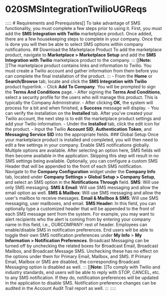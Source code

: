 # 020SMSIntegrationTwilioUGReqs

::::: # Requirements and Prerequisites\[] To take advantage of SMS functionality, you must complete a few steps prior to using it. First, you must add the **SMS Integration with Twilio** marketplace product. Once added, there are a few housekeeping steps to complete in your company. Once that is done you will then be able to select SMS options within company notifications. ## Download the Marketplace Product To add the marketplace product, navigate to **Marketplace > Marketplace Setup** and add the **SMS Integration with Twilio** marketplace product to the company. ::: \[\[**Note:** ]]The marketplace product contains links and information to Twilio. You must create a Twilio account and gather information from them before you can complete the final installation of the product. ::: - From the **Home** or **Search/Browse** tab, locate and click the **SMS Integration with Twilio** product hyperlink. - Click **Add To Company**. You will be prompted to sign the **Terms And Conditions** page. - After signing the **Terms And Conditions**, select a security profile for the users who will manage this product. This is typically the Company Administrator. - After clicking **OK**, the system will process for a bit and when finished, a **Success** message will display. - You can verify the installation on the **Installed** tab. After you've created your Twilio account, the next step is to edit the marketplace product settings and add your Twilio information. - Under the **Installed** tab, click the edit icon for the product. - Input the Twilio **Account SID**, **Authentication Token**, and **Messaging Service SID** into the appropriate fields. ### Global Setup Once your marketplace product is installed and completed, you will then need to edit a few settings in your company. Enable SMS notifications globally. Multiple options are available. After selecting an option here, SMS fields will then become available in the application. Skipping this step will result in no SMS settings being available. Optionally, you can configure a custom SMS Header that will be appended to the front of each SMS notification. Navigate to the **Company Configuration** widget under the **Company Info** tab, located under **Company Settings > Global Setup > Company Setup**, and select an SMS option in the **Notifications Through** field.  **SMS**: Will use only SMS messaging. **SMS & Email**: Will use SMS messaging and allow the email option as well. **SMS & Mailbox**: Will use SMS messaging and allow the user's mailbox to receive messages. **Email & Mailbox & SMS**: Will use SMS messaging, user mailboxes, and email. **SMS Header:** In this field, you can optionally type a customized header that will be appended to the front of each SMS message sent from the system. For example, you may want to alert recipients who the alert is coming from by entering your company name in this field, i.e., OURCOMPANY: rest of header. Employees can enable/disable SMS in notification preferences. End users will be able to toggle their own SMS notification preferences under **My Info** > **My Information > Notification Preferences**.  Broadcast Messaging can be turned off by unchecking the related boxes for Broadcast Email, Broadcast Mailbox, and Broadcast Message SMS. Unchecking these has no effect on the options under them for Primary Email, Mailbox, and SMS. If Primary Email, Mailbox or SMS are disabled, the corresponding Broadcast Messaging option is disabled as well.  ::: \[\[**Note:** ]]To comply with Twilio and industry standards, end users will be able to reply with STOP, CANCEL, etc. to any SMS notification. If they do, notification preferences will be updated in the application to disable SMS. Notification preference changes can be audited in the Account Audit Trail report as well. :::  :::::
